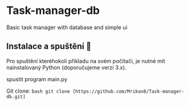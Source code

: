 # Task-manager-db
Basic task manager with database and simple ui
## Instalace a spuštění 🚀

Pro spuštění kteréhokoli příkladu na svém počítači, je nutné mít nainstalovaný Python (doporučujeme verzi 3.x).

spustit program main.py

Git clone:
    ```bash
    git clone [https://github.com/Mrikan8/Task-manager-db.git]
    ```
